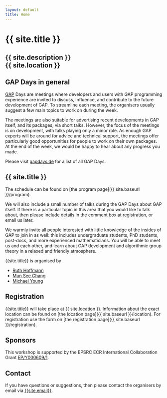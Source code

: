 ```yaml
---
layout: default
title: Home
---
```


# {{ site.title }}

## {{ site.description }}<br> {{ site.location }}

## GAP Days in general

[GAP](https://www.gap-system.org/) Days are meetings where developers and users
with GAP programming experience are invited to discuss, influence, and
contribute to the future development of GAP. To streamline each meeting, the
organisers usually suggest a few main topics to work on during the week.

The meetings are also suitable for advertising recent developments in GAP
itself, and its packages, via short talks.  However, the focus of the meetings
is on development, with talks playing only a minor role.  As enough GAP experts
will be around for advice and technical support, the meetings offer particularly
good opportunities for people to work on their own packages. At the end of the
week, we would be happy to hear about any progress you made.

Please visit [gapdays.de](https://www.gapdays.de) for a list of all GAP Days.

## {{ site.title }}

<!-- 
The focus of these GAP Days will be on the GAP Package distribution
and its infrastructure.
Please visit the [topics page]({{ site.baseurl }}/topics) for details.
 -->

The schedule can be found on [the program page]({{ site.baseurl }}/program).

We will also include a small number of talks during the GAP Days about GAP itself. 
If there is a particular topic in this area that
you would like to talk about, then please include details in the comment
box at registration, or email us later.

We warmly invite all people interested with
little knowledge of the insides of GAP to join in as well: this includes undergraduate
students, PhD students, post-docs, and more experienced mathematicians. You will
be able to meet us and each other, and learn about GAP development and
algorithmic group theory in a relaxed and friendly atmosphere.


{{site.title}} is organised by

* [Ruth Hoffmann](https://www.st-andrews.ac.uk/computer-science/people/rh347/)
* [Mun See Chang](https://www.st-andrews.ac.uk/computer-science/people/msc2/)
* [Michael Young](https://www.st-andrews.ac.uk/computer-science/people/mct25/)

## Registration

{{site.title}} will take place at {{ site.location }}.
Information about the exact location can be found on [the location page]({{ site.baseurl }}/location).
For registration use the form on [the registration page]({{ site.baseurl }}/registration).


## Sponsors

This workshop is supported by the EPSRC ECR International Collaboration Grant [EP/Y000609/1](https://gow.epsrc.ukri.org/NGBOViewGrant.aspx?GrantRef=EP/Y000609/1).

## <a name="contact"></a> Contact

If you have questions or suggestions, then please contact the organisers by
email via [{{site.email}}](mailto:{{site.email}}).
